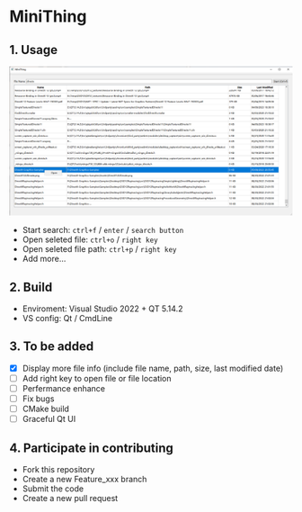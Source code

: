 # MiniThing

## 1. Usage
![Usage](./Docs/Pictures/Usage.png)

- Start search: `ctrl+f` / `enter` / `search button`
- Open seleted file: `ctrl+o` / `right key`
- Open seleted file path: `ctrl+p` / `right key`
- Add more...

## 2. Build
- Enviroment: Visual Studio 2022 + QT 5.14.2
- VS config: Qt / CmdLine

## 3. To be added
- [x] Display more file info (include file name, path, size, last modified date)
- [ ] Add right key to open file or file location
- [ ] Perfermance enhance
- [ ] Fix bugs
- [ ] CMake build
- [ ] Graceful Qt UI

## 4. Participate in contributing
- Fork this repository
- Create a new Feature_xxx branch
- Submit the code
- Create a new pull request